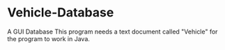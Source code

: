 # Vehicle-Database
A GUI Database
This program needs a text document called "Vehicle" for the program to work in Java.
